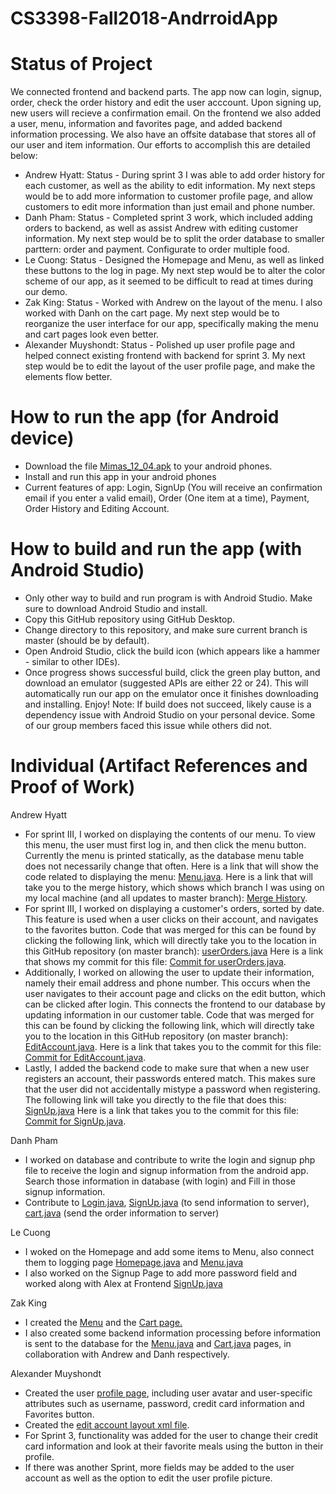 # CS3398-Fall2018-AndrroidApp

# Status of Project
We connected frontend and backend parts. The app now can login, signup, order, check the order history and edit the user acccount. Upon signing up, new users will recieve a confirmation email. On the frontend we also added a user, menu, information and favorites page, and added backend information processing. We also have an offsite database that stores all of our user and item information. Our efforts to accomplish this are detailed below:

* Andrew Hyatt: Status - During sprint 3 I was able to add order history for each customer, as well as the ability to edit information. My next steps would be to add more information to customer profile page, and allow customers to edit more information than just email and phone number.
* Danh Pham: Status - Completed sprint 3 work, which included adding orders to backend, as well as assist Andrew with editing customer information. My next step would be to split the order database to smaller parttern: order and payment. Configurate to order multiple food.
* Le Cuong: Status - Designed the Homepage and Menu, as well as linked these buttons to the log in page. My next step would be to alter the color scheme of our app, as it seemed to be difficult to read at times during our demo.
* Zak King: Status - Worked with Andrew on the layout of the menu. I also worked with Danh on the cart page. My next step would be to reorganize the user interface for our app, specifically making the menu and cart pages look even better.
* Alexander Muyshondt: Status - Polished up user profile page and helped connect existing frontend with backend for sprint 3. My next step would be to edit the layout of the user profile page, and make the elements flow better.

# How to run the app (for Android device)
 - Download the file <a href="https://github.com/CS3398-Mimas-Mimes/CS3398-Fall2018-AndrroidApp/tree/master/apk">Mimas_12_04.apk</a> to your android phones.
 - Install and run this app in your android phones
 - Current features of app: Login, SignUp (You will receive an confirmation email if you enter a valid email), Order (One item at a time), Payment, Order History and Editing Account.
 
# How to build and run the app (with Android Studio)
- Only other way to build and run program is with Android Studio. Make sure to download Android Studio and install.
- Copy this GitHub repository using GitHub Desktop. 
- Change directory to this repository, and make sure current branch is master (should be by default).
- Open Android Studio, click the build icon (which appears like a hammer - similar to other IDEs).
- Once progress shows successful build, click the green play button, and download an emulator (suggested APIs are either 22 or 24). This will automatically run our app on the emulator once it finishes downloading and installing. Enjoy!
Note: If build does not succeed, likely cause is a dependency issue with Android Studio on your personal device. Some of our group members faced this issue while others did not.

# Individual (Artifact References and Proof of Work)
Andrew Hyatt
- For sprint III, I worked on displaying the contents of our menu. To view this menu, the user must first log in, and then click the menu button. Currently the menu is printed statically, as the database menu table does not necessarily change that often. Here is a link that will show the code related to displaying the menu: <a href="https://github.com/CS3398-Mimas-Mimes/CS3398-Fall2018-AndrroidApp/blob/master/app/src/main/java/com/example/danhpham/group2/Menu.java">Menu.java</a>. Here is a link that will take you to the merge history, which shows which branch I was using on my local machine (and all updates to master branch): <a href="https://github.com/CS3398-Mimas-Mimes/CS3398-Fall2018-AndrroidApp/commit/36861d99ea9f993f89a08f1ffbd1c29ec1a50325">Merge History</a>.
- For sprint III, I worked on displaying a customer's orders, sorted by date. This feature is used when a user clicks on their account, and navigates to the favorites button. Code that was merged for this can be found by clicking the following link, which will directly take you to the location in this GitHub repository (on master branch): <a href="https://github.com/CS3398-Mimas-Mimes/CS3398-Fall2018-AndrroidApp/blob/master/app/src/main/java/com/example/danhpham/group2/userOrders.java">userOrders.java</a> Here is a link that shows my commit for this file: <a href="https://github.com/CS3398-Mimas-Mimes/CS3398-Fall2018-AndrroidApp/commit/36861d99ea9f993f89a08f1ffbd1c29ec1a50325">Commit for userOrders.java</a>.
- Additionally, I worked on allowing the user to update their information, namely their email address and phone number. This occurs when the user navigates to their account page and clicks on the edit button, which can be clicked after login. This connects the frontend to our database by updating information in our customer table. Code that was merged for this can be found by clicking the following link, which will directly take you to the location in this GitHub repository (on master branch): <a href="https://github.com/CS3398-Mimas-Mimes/CS3398-Fall2018-AndrroidApp/blob/master/app/src/main/java/com/example/danhpham/group2/EditAccount.java">EditAccount.java</a>. Here is a link that takes you to the commit for this file: <a href="https://github.com/CS3398-Mimas-Mimes/CS3398-Fall2018-AndrroidApp/commit/b9a52ab8c05123c9b04e9bf5c41ff7da1fa02e54">Commit for EditAccount.java</a>.
- Lastly, I added the backend code to make sure that when a new user registers an account, their passwords entered match. This makes sure that the user did not accidentally mistype a password when registering. The following link will take you directly to the file that does this: <a href="https://github.com/CS3398-Mimas-Mimes/CS3398-Fall2018-AndrroidApp/blob/master/app/src/main/java/com/example/danhpham/group2/SignUp.java">SignUp.java</a> Here is a link that takes you to the commit for this file: <a href="https://github.com/CS3398-Mimas-Mimes/CS3398-Fall2018-AndrroidApp/commit/f3fc52fd9a175886373b411209589edd35368499">Commit for SignUp.java</a>.

Danh Pham
- I worked on database and contribute to write the login and signup php file to receive the login and signup information from the android app. Search those information in database (with login) and Fill in those signup information.
- Contribute to <a href="https://github.com/CS3398-Mimas-Mimes/CS3398-Fall2018-AndrroidApp/blob/master/app/src/main/java/com/example/danhpham/group2/Login.java">Login.java</a>, <a href="https://github.com/CS3398-Mimas-Mimes/CS3398-Fall2018-AndrroidApp/blob/master/app/src/main/java/com/example/danhpham/group2/SignUp.java">SignUp.java</a> (to send information to server), <a href="https://github.com/CS3398-Mimas-Mimes/CS3398-Fall2018-AndrroidApp/blob/master/app/src/main/java/com/example/danhpham/group2/cart.java">cart.java</a> (send the order information to server)

Le Cuong 
  - I woked on the Homepage and add some items to Menu, also connect them to logging page  <a href="https://github.com/CS3398-Mimas-Mimes/CS3398-Fall2018-AndrroidApp/blob/zacharyking2016/app/src/main/java/com/example/danhpham/group2/HomePageActivity.java">Homepage.java</a> and  <a href="https://github.com/CS3398-Mimas-Mimes/CS3398-Fall2018-AndrroidApp/blob/zacharyking2016/app/src/main/java/com/example/danhpham/group2/Menu.java">Menu.java</a>
  - I also worked on the Signup Page to add more password field and worked along with Alex at Frontend <a href="https://github.com/CS3398-Mimas-Mimes/CS3398-Fall2018-AndrroidApp/blob/master/app/src/main/java/com/example/danhpham/group2/SignUp.java"> SignUp.java</a>
   


Zak King 
 - I created the <a href="https://github.com/CS3398-Mimas-Mimes/CS3398-Fall2018-AndrroidApp/blob/master/app/src/main/res/layout/activity_menu.xml">Menu</a> and the <a href="https://github.com/CS3398-Mimas-Mimes/CS3398-Fall2018-AndrroidApp/blob/master/app/src/main/res/layout/activity_cart.xml">Cart page.</a> 
 - I also created some backend information processing before information is sent to the database for the  <a href="https://github.com/CS3398-Mimas-Mimes/CS3398-Fall2018-AndrroidApp/blob/master/app/src/main/java/com/example/danhpham/group2/Menu.java">Menu.java</a> and <a href="https://github.com/CS3398-Mimas-Mimes/CS3398-Fall2018-AndrroidApp/blob/master/app/src/main/java/com/example/danhpham/group2/cart.java">Cart.java</a> pages, in collaboration with Andrew and Danh respectively. 


Alexander Muyshondt
- Created the user <a href="https://github.com/CS3398-Mimas-Mimes/CS3398-Fall2018-AndrroidApp/blob/master/app/src/main/res/layout/activity_user.xml">profile page</a>, including user avatar and user-specific attributes such as username, password, credit card information and Favorites button. 
- Created the <a href="https://github.com/CS3398-Mimas-Mimes/CS3398-Fall2018-AndrroidApp/blob/master/app/src/main/res/layout/activity_edit_account.xml">edit account layout xml file</a>.
- For Sprint 3, functionality was added for the user to change their credit card information and look at their favorite meals using the button in their profile.
- If there was another Sprint, more fields may be added to the user account as well as the option to edit the user profile picture.
